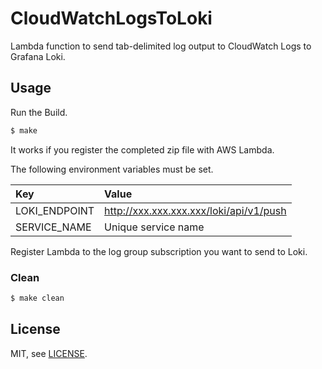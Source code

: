 # CloudWatchLogsToLoki

Lambda function to send tab-delimited log output to CloudWatch Logs to Grafana Loki.

## Usage

Run the Build.

```bash
$ make
```

It works if you register the completed zip file with AWS Lambda.


The following environment variables must be set.

| Key           | Value                                    |
| :---          | :---                                     |
| LOKI_ENDPOINT | http://xxx.xxx.xxx.xxx/loki/api/v1/push |
| SERVICE_NAME  | Unique service name                      |

Register Lambda to the log group subscription you want to send to Loki.

### Clean

```bash
$ make clean
```

## License
MIT, see [LICENSE](LICENSE).
